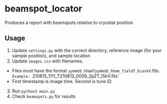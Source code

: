 # beamspot_locator
  Produces a report with beamspots relative to cryostat position


## Usage

1. Update `settings.py` with the correct directory, reference image (for your sample position), and sample location
2. Update `images.csv` with filenames. 
  * Files must have the format `yymmdd_hhmmTyymmdd_hhmm_fieldT_biaskV`.fits`. Example: `210815_1111_T210813_0059_2p2T_15kV.fits`
  * First timestamp is image time. Second is tune ID.
3. Run `python3 main.py`
4. Check `beamspots.py` for results
